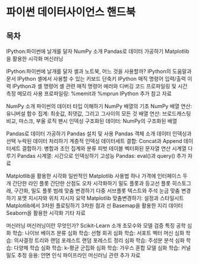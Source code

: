 # 파이썬 데이터사이언스 핸드북

## 목차

IPython:파이썬에 날개를 달자
NumPy 소개
Pandas로 데이터 가공하기
Matplotlib을 활용한 시각화
머신러닝

IPython:파이썬에 날개를 달자
    셸과 노트북, 어느 것을 사용할까?
    IPython의 도움말과 문서
    IPython 셸에서 사용할 수 있는 키보드 단축키
    IPython 매직 명령어
    입력/출력 이력
    IPython과 셸 명령어
    셸 관련 매직 명령어
    에러와 디버깅
    코드 프로파일링 및 시간 측정
    메모리 사용 프로파일링: %memit과 %mprun
    IPython 추가 참고 자료

NumPy 소개
    파이썬의 데이터 타입 이해하기
    NumPy 배열의 기초
    NumPy 배열 연산: 유니버설 함수
    집계: 최솟값, 최댓값, 그리고 그사이의 모든 것
    배열 연산: 브로드캐스팅
    비교, 마스크, 부울 로직
    팬시 인덱싱
    구조화된 데이터: NumPy의 구조화된 배열

Pandas로 데이터 가공하기
    Pandas 설치 및 사용
    Pandas 객체 소개
    데이터 인덱싱과 선택
    누락된 데이터 처리하기
    계층적 인덱싱
    데이터세트 결합: Concat과 Append
    데이터세트 결합하기: 병합과 조인
    집계와 분류
    피벗 테이블
    벡터화된 문자열 연산
    시계열 다루기
    Pandas 시계열: 시간으로 인덱싱하기
    고성능 Pandas: eval()과 query()
    추가 자료

Matplotlib을 활용한 시각화
    일반적인 Matplotlib 사용법
    하나 가격에 인터페이스 두 개
    간단한 라인 플롯
    간단한 산점도
    오차 시각화하기
    밀도 플롯과 등고선 플롯
    히스토그래, 구간화, 밀도
    플롯 범례 맞춤 변경하기
    다중 서브플롯
    텍스트와 주석
    눈금 맞춤 변경하기
    포맷 지시자와 위치 지시자 요약
    Matplotlib 맞춤변경하기: 설정과 스타일시트
    Matplotlib에서 3차원 플로팅하기
    3차원 점과 선
    Basemap을 활용한 지리 데이터
    Seaborn을 활용한 시각화
    기타 자료

머신러닝
    머신러닝이란 무엇인가?
    Scikit-Learn 소개
    초모수와 모델 검증
    특징 공학
    심화 학습: 나이브 베이즈 분류
    심화 학습: 선형 회귀
    심화 학습: 서포트 벡터 머신
    심화 학습: 의사결정 트리와 랜덤 포레스트
    랜덤 포레스트 정리
    심화 학습: 주성분 분석
    심화 학습: 다양체 학습
    심화 학습: k-평균 군집화
    심화 학습: 가우스 혼합 모델
    심화 학습: 커널 밀도 추정
    응용: 안면 인식 파이프라인
    머신러닝 관련 추가 자료